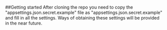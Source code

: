 ##Getting started
After cloning the repo you need to copy the "appsettings.json.secret.example" file as "appsettings.json.secret.example" and fill in all the settings.
Ways of obtaining these settings will be provided in the near future.